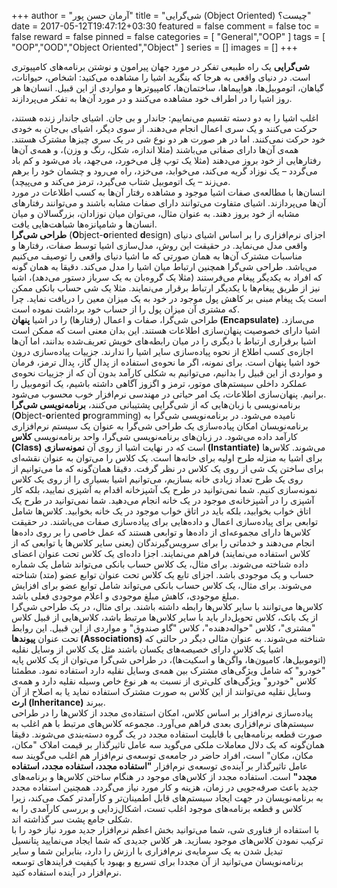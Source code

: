 +++
author = "آرمان حسن پور"
title = "شی‌گرایی (Object Oriented) چیست؟" 
date = 2017-05-12T19:47:12+03:30
featured = false
comment = false
toc = false
reward = false
pinned = false
categories = [
	"General","OOP"
]
tags = [
    "OOP","OOD","Object Oriented","Object"
]
series = []
images = []
+++

**شی‌گرایی** یک راه طبیعی تفکر در مورد جهان پیرامون و نوشتن برنامه‌های کامپیوتری است. در دنیای واقعی به هرجا که بنگرید اشیا را مشاهده می‌کنید: اشخاص، حیوانات، گیاهان، اتوموبیل‌ها، هواپیماها، ساختمان‌ها، کامپیوترها و مواردی از این قبیل. انسان‌ها هر روز اشیا را در اطراف خود مشاهده می‌کنند و در مورد آن‌ها به تفکر می‌پردازند.
<!--more-->
اغلب اشیا را به دو دسته تقسیم می‌نماییم: جاندار و بی جان. اشیای جاندار زنده هستند، حرکت می‌کنند و یک سری اعمال انجام می‌دهند. از سوی دیگر، اشیای بی‌جان به خودی خود حرکت نمی‌کنند. اما در هر صورت هر دو نوع شی در یک سری چیزها مشترک هستند. همه‌ی آن‌ها دارای صفاتی می‌باشند (مثلا اندازه، شکل، رنگ و وزن)، و همه‌ی آن‌ها رفتارهایی از خود بروز می‌دهند (مثلا یک توپ قِل می‌خورد، می‌جهد، باد می‌شود و کم باد می‌گردد – یک نوزاد گریه می‌کند، می‌خوابد، می‌خزد، راه می‌رود و چشمان خود را برهم می‌زند – یک اتوموبیل شتاب می‌گیرد، ترمز می‌کند و می‌پیچد). 
<br>
انسان‌ها با مطالعه‌ی صفات اشیا موجود و مشاهده رفتار آن‌ها به کسب اطلاعات در مورد آن‌ها می‌پردازند. اشیای متفاوت می‌توانند دارای صفات مشابه باشند و می‌توانند رفتارهای مشابه از خود بروز دهند. به عنوان مثال، می‌توان میان نوزادان، بزرگسالان و میان انسان‌ها و شامپانزه‌ها شباهت‌هایی یافت.
<br>
**طراحی شی‌گرا** (**O**bject-**o**riented **d**esign) اجزای نرم‌افزاری را بر اساس اشیای دنیای واقعی مدل می‌نماید. در حقیقت این روش، مدل‌سازی اشیا توسط صفات، رفتارها و مناسبات مشترک آن‌ها به همان صورتی که ما اشیا دنیای واقعی را توصیف می‌کنیم می‌باشد. طراحی شی‌گرا همچنین ارتباط میان اشیا را مدل می‌کند. دقیقا به همان گونه که افراد به یکدیگر پیغام می‌فرستند (مثلا یک گروه‌بان به یک سرباز دستور می‌دهد)، اشیا نیز از طریق پیغام‌ها با یکدیگر ارتباط برقرار می‌نمایند. مثلا یک شی حساب بانکی ممکن است یک پیغام مبنی بر کاهش پول موجود در خود به یک میزان معین را دریافت نماید. چرا که مشتری آن میزان پول را از حساب خود برداشت نموده است.
<br>
طراحی شی‌گرا، صفات و اعمال (رفتارها) را در اشیا **پنهان (Encapsulate)** می‌سازد. اشیا دارای خصوصیت پنهان‌سازی اطلاعات هستند. این بدان معنی است که ممکن است اشیا برقراری ارتباط با دیگری را در میان رابطه‌های خویش تعریف‌شده بدانند، اما آن‌ها اجازه‌ی کسب اطلاع از نحوه پیاده‌سازی سایر اشیا را ندارند. جزییات پیاده‌سازی درون خود اشیا پنهان است. برای نمونه، اگر ما نحوه‌ی استفاده از پدال گاز، پدال ترمز، فرمان و مواردی از این قبیل را بدانیم، می‌توانیم به شکلی کارآمد بدون آن که از جزییات نحوه‌ی عملکرد داخلی سیستم‌های موتور، ترمز و اگزوز آگاهی داشته باشیم، یک اتوموبیل را برانیم. پنهان‌سازی اطلاعات، یک امر حیاتی در مهندسی نرم‌افزار خوب محسوب می‌شود.
<br>
برنامه‌نویسی با زبان‌هایی که از شی‌گرایی پشتیبانی می‌کنند، **برنامه‌نویسی شی‌گرا** (**O**bject-**o**riented **p**rogramming) نامیده می‌شود. در برنامه‌نویسی شی‌گرا به برنامه‌نویسان امکان پیاده‌سازی یک طراحی شی‌گرا به عنوان یک سیستم نرم‌افزاری کارآمد داده می‌شود. در زبان‌های برنامه‌نویسی شی‌گرا، واحد برنامه‌نویسی **کلاس (Class)** است که در نهایت اشیا از روی آن **نمونه‌سازی (Instantiate)** می‌شوند. کلاس‌ها برای اشیا به منزله طرح اولیه برای خانه‌ها است. یک کلاس را می‌توان به عنوان نقشه‌ای برای ساختن یک شی از روی یک کلاس در نظر گرفت. دقیقا همان‌گونه که ما می‌توانیم از روی یک طرح تعداد زیادی خانه بسازیم، می‌توانیم اشیا بسیاری را از روی یک کلاس نمونه‌سازی کنیم. شما نمی‌توانید در طرح یک آشپزخانه اقدام به آشپزی نمایید، بلکه کار آشپزی را در آشپزخانه‌ی موجود در یک خانه انجام می‌دهید. شما نمی‌توانید در طرح یک اتاق خواب بخوابید، بلکه باید در اتاق خواب موجود در یک خانه بخوابید.
کلاس‌ها  شامل توابعی برای پیاده‌سازی اعمال و داده‌هایی برای پیاده‌سازی صفات می‌باشند. در حقیقت کلاس‌ها دارای مجموعه‌ای از داده‌ها و توابعی هستند که عمل خاصی را بر روی داده‌ها انجام می‌دهند و خدماتی را برای سرویس‌گیرندگان (یعنی سایر کلاس‌ها یا توابعی که از کلاس استفاده می‌نمایند) فراهم می‌نمایند. اجزا داده‌ای یک کلاس تحت عنوان اعضای داده شناخته می‌شوند. برای مثال، یک کلاس حساب بانکی می‌تواند شامل یک شماره حساب و یک موجودی باشد. اجزای تابع یک کلاس تحت عنوان توابع عضو (متد) شناخته می‌شوند. برای مثال، یک کلاس حساب بانکی می‌تواند شامل توابع عضو برای افزایش مبلغ موجودی، کاهش مبلغ موجودی و اعلام موجودی فعلی باشد. 
<br>
کلاس‌ها می‌توانند با سایر کلاس‌ها رابطه داشته باشند. برای مثال، در یک طراحی شی‌گرا از یک بانک، کلاس تحویل‌دار باید با سایر کلاس‌ها مرتبط باشد، کلاس‌هایی از قبیل کلاس "مشتری"، کلاس "حواله‌دهنده"، کلاس "گاو صندوق" و مواردی از این قبیل. این روابط تحت عنوان **پیوندها (Associations)** شناخته می‌شوند. به عنوان مثالی دیگر در حالتی که اشیا یک کلاس دارای خصیصه‌های یکسان باشند مثل یک کلاس از وسایل نقلیه (اتوموبیل‌ها، کامیون‌ها، واگن‌ها و اسکیت‌ها)، در طراحی شی‌گرا می‌توان از یک کلاس پایه "خودرو" که شامل ویژگی‌های مشترک بین همه‌ی وسایل نقلیه دارد استفاده نمود. مطمئنا کلاس "خودرو" ویژگی‌های کلی‌تری از نسبت به هر نوع خاص وسیله نقلیه دارد و همه‌ی وسایل نقلیه می‌توانند از این کلاس به صورت مشترک استفاده نماید یا به اصلاح از آن **ارث (Inheritance)** ببرند. 
<br>
پیاده‌سازی نرم‌افزار بر اساس کلاس، امکان استفاده‌ی مجدد از کلاس‌ها را در طراحی سیستم‌های نرم‌افزاری بعدی فراهم می‌آورد. مجموعه کلاس‌های مرتبط با هم اغلب به صورت قطعه برنامه‌هایی با قابلیت استفاده مجدد در یک گروه دسته‌بندی می‌شوند. دقیقا همان‌گونه که یک دلال معاملات ملکی می‌گوید سه عامل تاثیر‌گذار بر قیمت املاک "مکان، مکان، مکان" است، افراد حاضر در جامعه‌ی توسعه‌ی نرم‌افزار هم اغلب می‌گویند سه عامل تاثیر‌گذار بر آینده‌ی توسعه‌ی نرم‌افزار **"استفاده مجدد، استفاده مجدد، استفاده مجدد"** است. استفاده مجدد از کلاس‌های موجود در هنگام ساختن کلاس‌ها و برنامه‌های جدید باعث صرفه‌جویی در زمان، هزینه و کار مورد نیاز می‌گردد. همچنین استفاده مجدد به برنامه‌نویسان در جهت ایجاد سیستم‌های قابل اطمینان‌تر و کارآمدتر کمک می‌کند، زیرا کلاس و قطعه برنامه‌های موجود اغلب تست، اشکال‌زدایی و بررسی کارآمدی را به شکلی جامع پشت سر گذاشته اند.
<br>
با استفاده از فناوری شی، شما می‌توانید بخش اعظم نرم‌افزار جدید مورد نیاز خود را با ترکیب نمودن کلاس‌های موجود بسازید. هر کلاس جدیدی که شما ایجاد می‌نمایید پتانسیل تبدیل شدن به یک سرمایه‌ی نرم‌افزاری با ارزش را دارد، بنابراین شما و سایر برنامه‌نویسان می‌توانید از آن مجددا برای تسریع و بهبود با کیفیت فرایندهای توسعه نرم‌افزار در آینده استفاده کنید.
